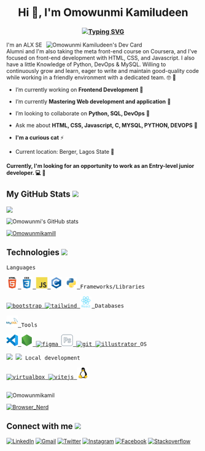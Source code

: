 <h1 align="center">Hi 👋, I'm Omowunmi Kamiludeen</h1>

<h3 align="center">
<a href="https://git.io/typing-svg"><img src="https://readme-typing-svg.demolab.com?font=Fira+Code&weight=600&size=14&pause=1000&color=7FC6FB&width=435&lines=I'm+a+diligent+Frontend+Developer+from+Nigeria.;Working+tirelessly+to+craft+something+magnificent%E2%AD%90." alt="Typing SVG" /></a>
</h3>

<!--<h4>My DevCard <g-emoji class="g-emoji" alias="point_down" fallback-src="https://github.githubassets.com/images/icons/emoji/unicode/1f447.png">👇</g-emoji></h4>-->
<a href="https://app.daily.dev/Omowunmikamil"><img align="right" src="https://api.daily.dev/devcards/ece14ed401184fdeb8976b70c86891f1.png?r=yj5" width="400" alt="Omowunmi Kamiludeen's Dev Card"/></a>

I'm an ALX SE Alumni and I'm also taking the meta front-end course on Coursera, and I've focused on front-end development with HTML, CSS, and Javascript. I also have a little Knowledge of Python, DevOps & MySQL. Willing to continuously grow and learn, eager to write and maintain good-quality code while working in a friendly environment with a dedicated team. 🤓 🐘

- I’m currently working on **Frontend Development** 🔭

- I’m currently  **Mastering Web development and application** 🌱

- I’m looking to collaborate on **Python, SQL, DevOps** 👯

- Ask me about **HTML, CSS, Javascript, C, MYSQL, PYTHON, DEVOPS** 💬

- **I'm a curious cat** ⚡

- Current location: Berger, Lagos State 📌

<h4>Currently, I'm looking for an opportunity to work as an Entry-level junior developer. 💻 🐘</h4>

<!-- How to contact me: [LinkedIn](https://www.linkedin.com/in/omowunmi-kamiludeen/) | [Email](mailto:balikiskamil@gmail.com) 📫-->

<!--Check out some of my projects here on GitHub; they cover different topics I studied. 📚

- <a href="https://github.com/lexiscode/news_portal-app">News Portal App</a>
- <a href="https://github.com/lexiscode/e-learning-app">Online Learning App</a>
- <a href="https://github.com/lexiscode/online_store-app">Online Shop App</a>
- <a href="https://github.com/lexiscode/estate-management-system">RealEstate Marketplace with Admin Panel</a>
- <a href="https://github.com/lexiscode/blog-posts-api">Blog Posts API</a>
- <a href="https://github.com/lexiscode/payment-api">Payment API</a>
- <a href="https://github.com/lexiscode/students_management-app">Student Management System</a>-->

## My GitHub Stats <img src="https://img.icons8.com/nolan/26/github.png"/>
<p><img align="center" src="https://github-readme-stats.vercel.app/api/top-langs/?username=Omowunmikamil&layout=compact&theme=dark&hide_border=false" /></p>

![Omowunmi's GitHub stats](https://github-readme-stats.vercel.app/api?username=Omowunmikamil&show_icons=true&theme=tokyonight)


<p align="left"> <a href="https://github.com/ryo-ma/github-profile-trophy"><img src="https://github-profile-trophy.vercel.app/?username=Omowunmikamil" alt="Omowunmikamill" /></a> </p>


## Technologies <img src="https://img.icons8.com/nolan/25/computer.png"/>

<kbd align="left">
   <kbd>Languages</kbd>
    <br>
    <br>
    <a href="https://www.w3.org/html/" target="_blank" rel="noreferrer"> <img src="https://raw.githubusercontent.com/devicons/devicon/master/icons/html5/html5-original-wordmark.svg" alt="html5" width="30"/> </a>
    <a href="https://www.w3schools.com/css/" target="_blank" rel="noreferrer"> <img src="https://raw.githubusercontent.com/devicons/devicon/master/icons/css3/css3-original-wordmark.svg" alt="css3" width="30"/> </a>
    <a href="https://developer.mozilla.org/en-US/docs/Web/JavaScript" target="_blank" rel="noreferrer"> <img src="https://raw.githubusercontent.com/devicons/devicon/master/icons/javascript/javascript-original.svg" alt="javascript" width="30"/>
    <a href="https://www.cprogramming.com/" target="_blank" rel="noreferrer"> <img src="https://raw.githubusercontent.com/devicons/devicon/master/icons/c/c-original.svg" alt="c" width="30"/></a>
    <a href="https://www.python.org" target="_blank" rel="noreferrer"> <img src="https://raw.githubusercontent.com/devicons/devicon/master/icons/python/python-original.svg" alt="python" width="30"/> </a>
  </kbd>
  
  <kbd>
    <kbd>Frameworks/Libraries</kbd>
    <br>
    <br>
    <a href="https://getbootstrap.com/" target="_blank" rel="noreferrer"> <img src="https://upload.wikimedia.org/wikipedia/commons/b/b2/Bootstrap_logo.svg" alt="bootstrap" width="30"/> </a>
    <a href="https://tailwindcss.com/" target="_blank" rel="noreferrer"> <img src="https://upload.wikimedia.org/wikipedia/commons/d/d5/Tailwind_CSS_Logo.svg" alt="tailwind" width="30"/> </a>
    <a href="https://reactjs.org/" target="_blank" rel="noreferrer"> <img src="https://raw.githubusercontent.com/devicons/devicon/master/icons/react/react-original-wordmark.svg" alt="react" width="30"/> </a>
  </kbd>
  
  <kbd>
    <kbd>Databases</kbd>
    <br>
    <br>
    <a href="https://www.mysql.com/" target="_blank" rel="noreferrer"> <img src="https://raw.githubusercontent.com/devicons/devicon/master/icons/mysql/mysql-original-wordmark.svg" alt="mysql" width="30"/> </a>
  </kbd>
  
  <kbd>
    <kbd>Tools</kbd>
    <br>
    <br>
    <a href="https://code.visualstudio.com/" target="_blank" rel="noreferrer"> <img src="https://raw.githubusercontent.com/devicons/devicon/master/icons/vscode/vscode-original.svg" alt="vscode" width="30"/> </a>
    <a href="https://nodejs.org/" target="_blank" rel="noreferrer"> <img src="https://raw.githubusercontent.com/devicons/devicon/master/icons/nodejs/nodejs-original.svg" alt="nodejs" width="30"/> </a>
    </a> <a href="https://www.figma.com/" target="_blank" rel="noreferrer"> <img src="https://www.vectorlogo.zone/logos/figma/figma-icon.svg" alt="figma" width="30"/> </a>
    <a href="https://www.photoshop.com/en" target="_blank" rel="noreferrer"> <img src="https://raw.githubusercontent.com/devicons/devicon/master/icons/photoshop/photoshop-line.svg" alt="photoshop" width="30"/> </a>
    <a href="https://git-scm.com/" target="_blank" rel="noreferrer"> <img src="https://www.vectorlogo.zone/logos/git-scm/git-scm-icon.svg" alt="git" width="30"/> </a>
    <a href="https://www.adobe.com/in/products/illustrator.html" target="_blank" rel="noreferrer"> <img src="https://www.vectorlogo.zone/logos/adobe_illustrator/adobe_illustrator-icon.svg" alt="illustrator" width="30"/> </a>
  </kbd>
  
  <kbd>
    <kbd>OS</kbd>
    <br>
    <br>
    <img width="30px" src="https://cdn.jsdelivr.net/gh/devicons/devicon/icons/apple/apple-original.svg" />
    <img width="30px" src="https://cdn.jsdelivr.net/gh/devicons/devicon/icons/windows8/windows8-original.svg" />
  </kbd>
  
   <kbd>
   <kbd>Local development</kbd>
    <br>
    <br>
    <a href="https://www.virtualbox.org/" target="_blank" rel="noreferrer"> <img src="https://upload.wikimedia.org/wikipedia/commons/d/d5/Virtualbox_logo.png" alt="virtualbox" width="30"/> </a>
    <a href="https://vitejs.dev/" target="_blank" rel="noreferrer"> <img src="https://upload.wikimedia.org/wikipedia/commons/f/f1/Vitejs-logo.svg" alt="vitejs" width="30"/> </a>
    <a href="https://www.linux.org/" target="_blank" rel="noreferrer"> <img src="https://raw.githubusercontent.com/devicons/devicon/master/icons/linux/linux-original.svg" alt="linux" width="30"/> </a>
  </kbd>
  <br/>
  <br/>

<p align="left"> <img src="https://komarev.com/ghpvc/?username=Omowunmikamil&label=Profile%20views&color=0e75b6&style=flat" alt="Omowunmikamil" /> </p>

<p align="left"> <a href="https://twitter.com/Browser_Nerd" target="blank"><img src="https://img.shields.io/twitter/follow/Browser_Nerd?logo=twitter&style=for-the-badge" alt="Browser_Nerd" /></a> </p>

## Connect with me <img src="https://img.icons8.com/nolan/25/computer.png"/>
[![LinkedIn](https://img.shields.io/badge/linkedin-%230077B5.svg?&style=for-the-badge&logo=linkedin&logoColor=white)](https://www.linkedin.com/in/omowunmi-kamiludeen/) [![Gmail](https://img.shields.io/badge/Gmail-D14836?style=for-the-badge&logo=gmail&logoColor=white)](mailto:balikiskamil@gmail.com) [![Twitter](https://img.shields.io/badge/twitter-%230077B5.svg?&style=for-the-badge&logo=twitter&logoColor=white)](https://twitter.com/Browser_Nerd) [![Instagram](https://img.shields.io/badge/Instagram-%23E4405F.svg?style=for-the-badge&logo=Instagram&logoColor=white)](https://www.instagram.com/browsernerd/) [![Facebook](https://img.shields.io/badge/facebook-%230077B5.svg?&style=for-the-badge&logo=facebook&logoColor=white)](https://web.facebook.com/BrowserNerd) [![Stackoverflow](https://img.shields.io/badge/stackoverflow-D14836?style=for-the-badge&logo=stackoverflow&logoColor=white)](https://stackoverflow.com/users/19475983/omowunmi-kamiludeen)

